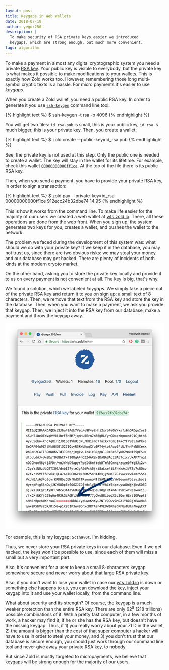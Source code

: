 ```yaml
---
layout: post
title: Keygaps in Web Wallets
date: 2018-07-18
author: yegor256
description: |
  To make security of RSA private keys easier we introduced
  keygaps, which are strong enough, but much more convenient.
tags: algorithm
---
```


To make a payment in almost any digital cryptographic system
you need a private [RSA key](https://en.wikipedia.org/wiki/RSA_%28cryptosystem%29). Your public key is visible to everybody,
but the private key is what makes it possible to make modifications
to your wallets. This is exactly how Zold works too. However, remembering
those long multi-symbol cryptic texts is a hassle. For micro payments
it's easier to use _keygaps_.

<!--more-->

When you create a Zold wallet, you need a public RSA key. In order
to generate it you use [`ssh-keygen`](https://www.ssh.com/ssh/keygen/)
command line tool:

{% highlight text %}
$ ssh-keygen -t rsa -b 4096
{% endhighlight %}

You will get two files: `id_rsa.pub` is small, this is your public key,
`id_rsa` is much bigger, this is your private key. Then, you create a wallet:

{% highlight text %}
$ zold create --public-key=id_rsa.pub
{% endhighlight %}

See, the private key is not used at this step. Only the public one is
needed to create a wallet. The key will stay in the wallet for its
lifetime. For example, check this wallet [`00000000000ff1ce`](http://b1.zold.io/wallet/00000000000ff1ce.txt).
At the top of the file there is its public RSA key.

Then, when you send a payment, you have to provide your private RSA key,
in order to sign a transaction:

{% highlight text %}
$ zold pay --private-key=id_rsa \
  00000000000ff1ce 912ecc24b32dbe74 14.95
{% endhighlight %}

This is how it works from the command line. To make life easier for the
majority of our users we created a web wallet at [wts.zold.io](https://wts.zold.io).
There, all these operations are done from the web front. When you sign up,
the system generates two keys for you, creates a wallet, and pushes the wallet
to the network.

The problem we faced during the development of this system was: what should we do with your private key?
If we keep it in the database, you may not trust us, since there are two obvious
risks: we may steal your money and our database may get hacked. There are
plenty of incidents of both kinds at the modern crypto market.

On the other hand, asking you to store the private key locally and provide
it to us on every payment is not convenient at all. The key is big, that's why.

We found a solution, which we labeled _keygaps_. We simply take a piece
out of the private RSA key and return it to you on sign up: a small text
of 8 characters. Then, we remove that text from the RSA key and store the
key in the database. Then, when you want to make a payment, we ask you provide
that keygap. Then, we inject it into the RSA key from our database, make a
payment and throw the keygap away.

<img src="/images/2018/07/wts-keygap.jpg"/>

For example, this is my keygap: `5cth9vOt`. I'm kidding.

Thus, we never store your RSA private keys in our database. Even if we get hacked,
the keys won't be possible to use, since each of them will miss a small but
a very important part.

Also, it's convenient for a user to keep a small 8-characters keygap somewhere
secure and never worry about that large RSA private key.

Also, if you don't want to lose your wallet in case our [wts.zold.io](https://wts.zold.io)
is down or something else happens to us, you can download the key, inject your
keygap into it and use your wallet locally, from the command line.

What about security and its strength? Of course, the keygap is a much weaker
protection than the entire RSA key. There are only 62<sup>8</sup> (218 trillions) possible
combinations of it. With a pretty fast computer, in a few months of work, a
hacker may find it, if he or she has the RSA key, but doesn't have the missing
keygap. Thus, if 1) you really worry about your ZLD in the wallet, 2) the amount
is bigger than the cost of that super computer a hacker will have to use in order
to steal your money, and 3) you don't trust that our database is secure enough,
you should just work through our command line tool and never give away
your private RSA key, to nobody.

But since Zold is mostly targeted to micropayments, we believe that keygaps
will be strong enough for the majority of our users.



